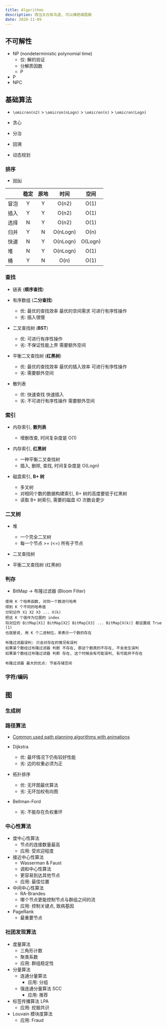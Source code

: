 ```yaml
---
title: Algorithms
description: 西当太白有鸟道, 可以横绝峨眉巅
date: 2020-11-09
---
```


## 不可解性

* NP (nondeterministic polynomial time)
  - 仅: 解的验证
  - 分解质因数
  - P
* P
* NPC

## 基础算法

* `\omicron(n2)` > `\omicron(nLogn)` > `\omicron(n)` > `\omicron(Logn)`

* 贪心
* 分治
* 回溯
* 动态规划

### 排序

* [Wiki](https://en.wikipedia.org/wiki/Sorting_algorithm)

|         |  稳定  |  原地  |   时间   |   空间   |
| ------- |:-----:|:-----:|:--------:|:-------:|
|   冒泡   |   Y   |   Y   |  O(n2)   |  O(1)   |
|   插入   |   Y   |   Y   |  O(n2)   |  O(1)   |
|   选择   |   N   |   Y   |  O(n2)   |  O(1)   |
|   归并   |   Y   |   N   | O(nLogn) |  O(n)   |
|   快速   |   N   |   Y   | O(nLogn) | O(Logn) |
|   堆     |   N   |   Y   | O(nLogn) |  O(1)   |
|   桶     |   Y   |   N   |  O(n)    |  O(1)   |

### 查找

* 链表    (**顺序查找**)

* 有序数组 (**二分查找**)
  - 优:
    最优的查找效率
    最优的空间需求
    可进行有序性操作
  - 劣:
    插入很慢

* 二叉查找树 (**BST**)
  - 优:
    可进行有序性操作
  - 劣:
    不保证性能上界
    需要额外空间

* 平衡二叉查找树 (**红黑树**)
  - 优:
    最优的查找效率
    最优的插入效率
    可进行有序性操作
  - 劣:
    需要额外空间

* 散列表
  - 优:
    快速查找
    快速插入
  - 劣:
    不可进行有序性操作
    需要额外空间

### 索引

* 内存索引, **散列表**
  - 增删改查, 时间复杂度是 O(1)

* 内存索引, **红黑树**
  - 一种平衡二叉查找树
  - 插入, 删除, 查找, 时间复杂度是 O(Logn)

* 磁盘索引, **B+ 树**
  - 多叉树
  - 对相同个数的数据构建索引, B+ 树的高度要低于红黑树
  - 读取 B+ 树索引, 需要的磁盘 IO 次数会更少

### 二叉树

* 堆
  - 一个完全二叉树
  - 每一个节点 >= (<=) 所有子节点

* 二叉查找树

* 平衡二叉查找树 (红黑树)

### 判存

* BitMap -> 布隆过滤器 (Bloom Filter)

```
使用 K 个哈希函数, 对同一个数进行哈希
得到 K 个不同的哈希值
分别记作 X1 X2 X3 ... X(k)
把这 K 个值作为位图的 index
将对应的 BitMap[X1] BitMap[X2] BitMap[X3] ... BitMap[X(k)] 都设置成 True (1)
也就是说, 用 K 个二进制位，来表示一个数的存在

布隆过滤器误判: 只会对存在的情况有误判
如果某个数经过布隆过滤器 判断 不存在, 那这个数真的不存在, 不会发生误判
如果某个数经过布隆过滤器 判断 存在, 这个时候会有可能误判, 有可能并不存在

布隆过滤器 最大的优点: 节省存储空间
```

### 字符/编码

## 图

### 生成树

### 路径算法

* [Common used path planning algorithms with animations](https://github.com/zhm-real/PathPlanning)

* Dijkstra
  - 优:
    最坏情况下仍有较好性能
  - 劣:
    边的权重必须为正

* 拓扑排序
  - 优:
    无环图最优算法
  - 劣:
    无环加权有向图

* Bellman-Ford
  - 劣:
    不能存在负权重环

### 中心性算法

* 度中心性算法
  - 节点的连接数量最高
  - 应用: 受欢迎程度
* 接近中心性算法
  - Wasserman & Faust
  - 调和中心性算法
  - 更容易到达其他节点
  - 应用: 最佳位置
* 中间中心性算法
  - RA-Brandes
  - 哪个节点更能控制节点与群组之间的流
  - 应用: 控制关键点, 致病基因
* PageRank
  - 最重要节点

### 社团发现算法

* 度量算法
  - 三角形计数
  - 聚类系数
  - 应用: 群组稳定性
* 分量算法
  - 连通分量算法
    * 应用: 分组
  - 强连通分量算法 SCC
    * 应用: 推荐
* 标签传播算法 LPA
  - 应用: 挖掘共识
* Louvain 模块度算法
  - 应用: Fraud
